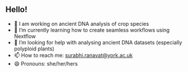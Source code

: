 ## Hello! 


- 🔭 I am working on ancient DNA analysis of crop species
- 🌱 I’m currently learning how to create seamless workflows using Nextflow
- 🤔 I’m looking for help with analysing ancient DNA datasets (especially polyploid plants)
- 📫 How to reach me: surabhi.ranavat@york.ac.uk
- 😄 Pronouns: she/her/hers

